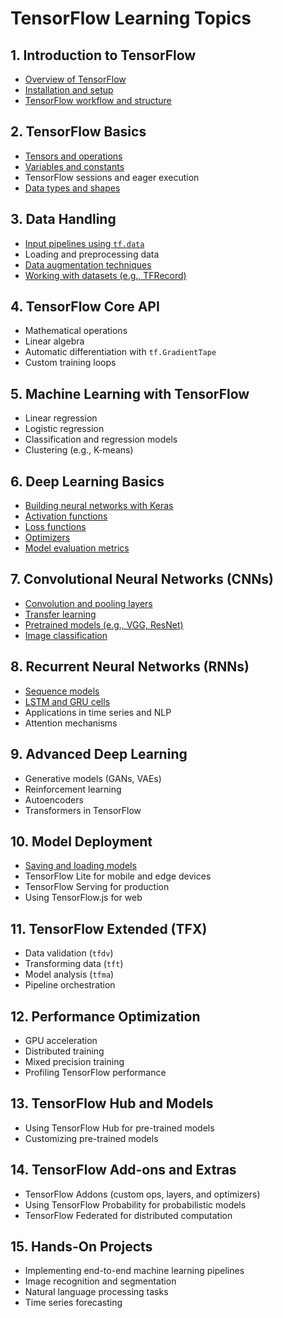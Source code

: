 # TensorFlow Learning Topics

## 1. Introduction to TensorFlow
- [Overview of TensorFlow](#)
- [Installation and setup](#)
- [TensorFlow workflow and structure](#)

## 2. TensorFlow Basics
- [Tensors and operations](#)
- [Variables and constants](#)
- TensorFlow sessions and eager execution
- [Data types and shapes](#)

## 3. Data Handling
- [Input pipelines using `tf.data`](#)
- Loading and preprocessing data
- [Data augmentation techniques](#)
- [Working with datasets (e.g., TFRecord)](#)

## 4. TensorFlow Core API
- Mathematical operations
- Linear algebra
- Automatic differentiation with `tf.GradientTape`
- Custom training loops

## 5. Machine Learning with TensorFlow
- Linear regression
- Logistic regression
- Classification and regression models
- Clustering (e.g., K-means)

## 6. Deep Learning Basics
- [Building neural networks with Keras](#)
- [Activation functions](#)
- [Loss functions](#)
- [Optimizers](#)
- [Model evaluation metrics](#)

## 7. Convolutional Neural Networks (CNNs)
- [Convolution and pooling layers](#)
- [Transfer learning](#)
- [Pretrained models (e.g., VGG, ResNet)](#)
- [Image classification](#)

## 8. Recurrent Neural Networks (RNNs)
- [Sequence models](#)
- [LSTM and GRU cells](#)
- Applications in time series and NLP
- Attention mechanisms

## 9. Advanced Deep Learning
- Generative models (GANs, VAEs)
- Reinforcement learning
- Autoencoders
- Transformers in TensorFlow

## 10. Model Deployment
- [Saving and loading models](#)
- TensorFlow Lite for mobile and edge devices
- TensorFlow Serving for production
- Using TensorFlow.js for web

## 11. TensorFlow Extended (TFX)
- Data validation (`tfdv`)
- Transforming data (`tft`)
- Model analysis (`tfma`)
- Pipeline orchestration

## 12. Performance Optimization
- GPU acceleration
- Distributed training
- Mixed precision training
- Profiling TensorFlow performance

## 13. TensorFlow Hub and Models
- Using TensorFlow Hub for pre-trained models
- Customizing pre-trained models

## 14. TensorFlow Add-ons and Extras
- TensorFlow Addons (custom ops, layers, and optimizers)
- Using TensorFlow Probability for probabilistic models
- TensorFlow Federated for distributed computation

## 15. Hands-On Projects
- Implementing end-to-end machine learning pipelines
- Image recognition and segmentation
- Natural language processing tasks
- Time series forecasting